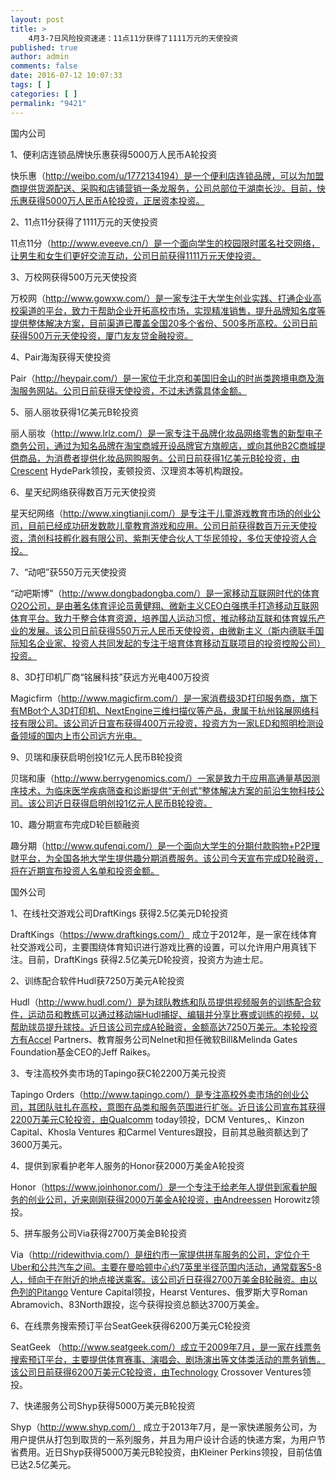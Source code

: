 ```yaml
---
layout: post
title: >
    4月3-7日风险投资速递：11点11分获得了1111万元的天使投资
published: true
author: admin
comments: false
date: 2016-07-12 10:07:33
tags: [ ]
categories: [ ]
permalink: "9421"
---
```



国内公司

1、便利店连锁品牌快乐惠获得5000万人民币A轮投资

快乐惠（http://weibo.com/u/1772134194）是一个便利店连锁品牌，可以为加盟商提供货源配送、采购和店铺营销一条龙服务，公司总部位于湖南长沙。目前，快乐惠获得5000万人民币A轮投资，正居资本投资。

2、11点11分获得了1111万元的天使投资

11点11分（http://www.eveeve.cn/）是一个面向学生的校园限时匿名社交网络，让男生和女生们更好交流互动，公司日前获得1111万元天使投资。

3、万校网获得500万元天使投资

万校网（http://www.gowxw.com/）是一家专注于大学生创业实践、打通企业高校渠道的平台，致力于帮助企业开拓高校市场，实现精准销售，提升品牌知名度等提供整体解决方案，目前渠道已覆盖全国20多个省份、500多所高校。公司日前获得500万元天使投资，厦门友友贷金融投资。

4、Pair海淘获得天使投资

Pair（http://heypair.com/）是一家位于北京和美国旧金山的时尚类跨境电商及海淘服务网站。公司日前获得天使投资，不过未透露具体金额。

5、丽人丽妆获得1亿美元B轮投资

丽人丽妆（http://www.lrlz.com/）是一家专注于品牌化妆品网络零售的新型电子商务公司，通过为知名品牌在淘宝商城开设品牌官方旗舰店，或向其他B2C商城提供商品，为消费者提供化妆品网购服务。公司日前获得1亿美元B轮投资，由Crescent HydePark领投，麦顿投资、汉理资本等机构跟投。

6、星天纪网络获得数百万元天使投资

星天纪网络（http://www.xingtianji.com/）是专注于儿童游戏教育市场的创业公司，目前已经成功研发数款儿童教育游戏和应用。公司日前获得数百万元天使投资，清创科技孵化器有限公司、紫荆天使合伙人丁华民领投，多位天使投资人合投。

7、“动吧”获550万元天使投资

“动吧斯博”（http://www.dongbadongba.com/）是一家移动互联网时代的体育O2O公司，是由著名体育评论员黄健翔、微新主义CEO白强携手打造移动互联网体育平台。致力于整合体育资源，培养国人运动习惯，推动移动互联和体育娱乐产业的发展。该公司日前获得550万元人民币天使投资，由微新主义（斯内德联手国际知名企业家、投资人共同发起的专注于培育体育移动互联项目的投资控股公司）投资。

8、3D打印机厂商“铭展科技”获远方光电400万投资

Magicfirm（http://www.magicfirm.com/）是一家消费级3D打印服务商，旗下有MBot个人3D打印机、NextEngine三维扫描仪等产品，隶属于杭州铭展网络科技有限公司。该公司近日宣布获得400万元投资，投资方为一家LED和照明检测设备领域的国内上市公司远方光电。

9、贝瑞和康获启明创投1亿元人民币B轮投资

贝瑞和康（http://www.berrygenomics.com/）一家是致力于应用高通量基因测序技术，为临床医学疾病筛查和诊断提供“无创式”整体解决方案的前沿生物科技公司。该公司近日获得启明创投1亿元人民币B轮投资。

10、趣分期宣布完成D轮巨额融资

趣分期（http://www.qufenqi.com/）是一个面向大学生的分期付款购物+P2P理财平台，为全国各地大学生提供趣分期消费服务。该公司今天宣布完成D轮融资，将在近期宣布投资人名单和投资金额。

国外公司

1、在线社交游戏公司DraftKings 获得2.5亿美元D轮投资

DraftKings（https://www.draftkings.com/） 成立于2012年，是一家在线体育社交游戏公司，主要围绕体育知识进行游戏比赛的设置，可以允许用户用真钱下注。目前，DraftKings 获得2.5亿美元D轮投资，投资方为迪士尼。

2、训练配合软件Hudl获7250万美元A轮投资

Hudl（http://www.hudl.com/）是为球队教练和队员提供视频服务的训练配合软件，运动员和教练可以通过移动端Hudl捕捉、编辑并分享比赛或训练的视频，以帮助球员提升球技。近日该公司完成A轮融资，金额高达7250万美元。本轮投资方有Accel Partners、教育服务公司Nelnet和担任微软Bill&Melinda Gates Foundation基金CEO的Jeff Raikes。

3、专注高校外卖市场的Tapingo获C轮2200万美元投资

Tapingo Orders（http://www.tapingo.com/）是专注高校外卖市场的创业公司，其团队驻扎在高校，意图在品类和服务范围进行扩张。近日该公司宣布其获得2200万美元C轮投资，由Qualcomm today领投，DCM Ventures,、Kinzon Capital、Khosla Ventures 和Carmel Ventures跟投，目前其总融资额达到了3600万美元。

4、提供到家看护老年人服务的Honor获2000万美金A轮投资

Honor（https://www.joinhonor.com/）是一个专注于给老年人提供到家看护服务的创业公司，近来刚刚获得2000万美金A轮投资，由Andreessen Horowitz领投。

5、拼车服务公司Via获得2700万美金B轮投资

Via（http://ridewithvia.com/）是纽约市一家提供拼车服务的公司，定位介于Uber和公共汽车之间。主要在曼哈顿中心约7英里半径范围内活动，通常载客5-8人，倾向于在附近的地点接送乘客。该公司近日获得2700万美金B轮融资。由以色列的Pitango Venture Capital领投，Hearst Ventures、俄罗斯大亨Roman Abramovich、83North跟投，迄今获得投资总额达3700万美金。

6、在线票务搜索预订平台SeatGeek获得6200万美元C轮投资

SeatGeek （http://www.seatgeek.com/）成立于2009年7月，是一家在线票务搜索预订平台，主要提供体育赛事、演唱会、剧场演出等文体类活动的票务销售。该公司日前获得6200万美元C轮投资，由Technology Crossover Ventures领投。

7、快递服务公司Shyp获得5000万美元B轮投资

Shyp（http://www.shyp.com/） 成立于2013年7月，是一家快递服务公司，为用户提供从打包到取货的一系列服务，并且为用户设计合适的快递方案，为用户节省费用。近日Shyp获得5000万美元B轮投资，由Kleiner Perkins领投，目前估值已达2.5亿美元。